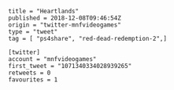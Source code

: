 ```
title = "Heartlands"
published = 2018-12-08T09:46:54Z
origin = "twitter-mnfvideogames"
type = "tweet"
tag = [ "ps4share", "red-dead-redemption-2",]

[twitter]
account = "mnfvideogames"
first_tweet = "1071340334028939265"
retweets = 0
favourites = 1
```

<p class='image'><img src='https://mnf.m17s.net/2018/12/08/Dt4qWtiXgAAEiGx.jpg' alt=''></p>

